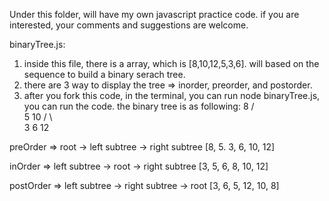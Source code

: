 Under this folder, will have my own javascript practice code. if you are interested, your comments and suggestions are welcome.

binaryTree.js:
1. inside this file, there is a array, which is [8,10,12,5,3,6]. will based on the sequence to build a binary serach tree. 
2. there are 3 way to display the tree => inorder, preorder, and postorder.
3. after you fork this code, in the terminal, you can run node binaryTree.js, you can run the code.
the binary tree is as following: 
                                        8
                                       / \
                                      5   10
                                     / \    \
                                    3   6    12
                                
 preOrder => root -> left subtree -> right subtree
 [8, 5. 3, 6, 10, 12]
 
 inOrder => left subtree -> root -> right subtree
 [3, 5, 6, 8, 10, 12]
 
 postOrder => left subtree -> right subtree -> root
 [3, 6, 5, 12, 10, 8]
